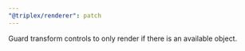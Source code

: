 ```yaml
---
"@triplex/renderer": patch
---
```


Guard transform controls to only render if there is an available object.
